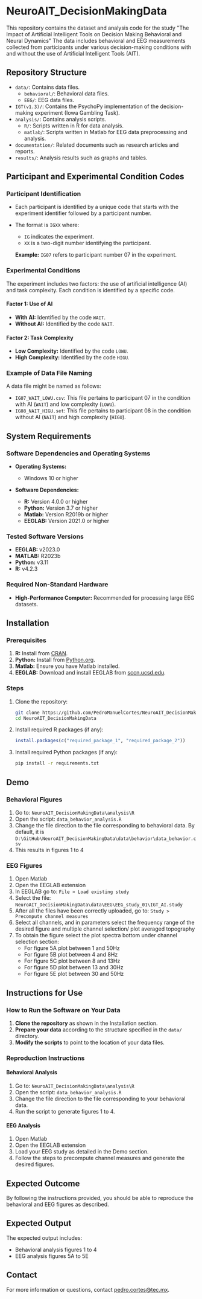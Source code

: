 # NeuroAIT_DecisionMakingData
This repository contains the dataset and analysis code for the study "The Impact of Artificial Intelligent Tools on Decision Making Behavioral and Neural Dynamics" The data includes behavioral and EEG measurements collected from participants under various decision-making conditions with and without the use of Artificial Intelligent Tools (AIT).


## Repository Structure

- `data/`: Contains data files.
  - `behavioral/`: Behavioral data files.
  - `EEG/`: EEG data files.
- `IGT(v1.3)/`: Contains the PsychoPy implementation of the decision-making experiment (Iowa Gambling Task).
- `analysis/`: Contains analysis scripts.
  - `R/`: Scripts written in R for data analysis.
  - `matlab/`: Scripts written in Matlab for EEG data preprocessing and analysis.
- `documentation/`: Related documents such as research articles and reports.
- `results/`: Analysis results such as graphs and tables.


## Participant and Experimental Condition Codes

### Participant Identification

- Each participant is identified by a unique code that starts with the experiment identifier followed by a participant number.
- The format is `IGXX` where:
  - `IG` indicates the experiment.
  - `XX` is a two-digit number identifying the participant.

  **Example:** `IG07` refers to participant number 07 in the experiment.

### Experimental Conditions

The experiment includes two factors: the use of artificial intelligence (AI) and task complexity. Each condition is identified by a specific code.

#### Factor 1: Use of AI
- **With AI:** Identified by the code `WAIT`.
- **Without AI:** Identified by the code `NAIT`.

#### Factor 2: Task Complexity
- **Low Complexity:** Identified by the code `LOWU`.
- **High Complexity:** Identified by the code `HIGU`.

### Example of Data File Naming

A data file might be named as follows:
- `IG07_WAIT_LOWU.csv`: This file pertains to participant 07 in the condition with AI (`WAIT`) and low complexity (`LOWU`).
- `IG08_NAIT_HIGU.set`: This file pertains to participant 08 in the condition without AI (`NAIT`) and high complexity (`HIGU`).

## System Requirements

### Software Dependencies and Operating Systems

- **Operating Systems:**
  - Windows 10 or higher

- **Software Dependencies:**
  - **R:** Version 4.0.0 or higher
  - **Python:** Version 3.7 or higher
  - **Matlab:** Version R2019b or higher
  - **EEGLAB:** Version 2021.0 or higher

### Tested Software Versions

- **EEGLAB:** v2023.0
- **MATLAB:** R2023b
- **Python:** v3.11
- **R:** v4.2.3

### Required Non-Standard Hardware

- **High-Performance Computer:** Recommended for processing large EEG datasets.

## Installation

### Prerequisites

1. **R:** Install from [CRAN](https://cran.r-project.org/).
2. **Python:** Install from [Python.org](https://www.python.org/).
3. **Matlab:** Ensure you have Matlab installed.
4. **EEGLAB:** Download and install EEGLAB from [sccn.ucsd.edu](https://sccn.ucsd.edu/eeglab/index.php).

### Steps

1. Clone the repository:
   ```sh
   git clone https://github.com/PedroManuelCortes/NeuroAIT_DecisionMakingData.git
   cd NeuroAIT_DecisionMakingData
2. Install required R packages (if any):
   ```R
   install.packages(c("required_package_1", "required_package_2"))
3. Install required Python packages (if any):
   ```sh
   pip install -r requirements.txt

## Demo

### Behavioral Figures

1. Go to: `NeuroAIT_DecisionMakingData\analysis\R`
2. Open the script: `data_behavior_analysis.R`
3. Change the file direction to the file corresponding to behavioral data. By default, it is `D:\GitHub\NeuroAIT_DecisionMakingData\data\behavior\data_behavior.csv`
4. This results in figures 1 to 4

### EEG Figures

1. Open Matlab
2. Open the EEGLAB extension
3. In EEGLAB go to: `File > Load existing study`
4. Select the file: `NeuroAIT_DecisionMakingData\data\EEG\EEG_study_01\IGT_AI.study`
5. After all the files have been correctly uploaded, go to: `Study > Precompute channel measures`
6. Select all channels, and in parameters select the frequency range of the desired figure and multiple channel selection/ plot averaged topography
7. To obtain the figure select the plot spectra bottom under channel selection section:
   - For figure 5A plot between 1 and 50Hz
   - For figure 5B plot between 4 and 8Hz
   - For figure 5C plot between 8 and 13Hz
   - For figure 5D plot between 13 and 30Hz
   - For figure 5E plot between 30 and 50Hz

## Instructions for Use

### How to Run the Software on Your Data

1. **Clone the repository** as shown in the Installation section.
2. **Prepare your data** according to the structure specified in the `data/` directory.
3. **Modify the scripts** to point to the location of your data files.

### Reproduction Instructions

#### Behavioral Analysis

1. Go to: `NeuroAIT_DecisionMakingData\analysis\R`
2. Open the script: `data_behavior_analysis.R`
3. Change the file direction to the file corresponding to your behavioral data.
4. Run the script to generate figures 1 to 4.

#### EEG Analysis

1. Open Matlab
2. Open the EEGLAB extension
3. Load your EEG study as detailed in the Demo section.
4. Follow the steps to precompute channel measures and generate the desired figures.

## Expected Outcome

By following the instructions provided, you should be able to reproduce the behavioral and EEG figures as described. 

## Expected Output

The expected output includes:
- Behavioral analysis figures 1 to 4
- EEG analysis figures 5A to 5E

## Contact

For more information or questions, contact [pedro.cortes@tec.mx](mailto:pedro.cortes@tec.mx).


